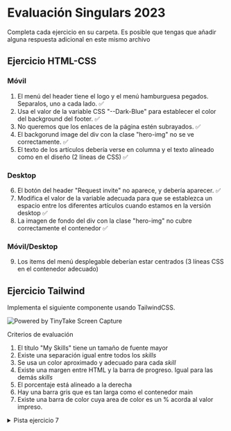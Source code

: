 # Evaluación Singulars 2023

Completa cada ejercicio en su carpeta. Es posible que tengas que añadir alguna respuesta adicional en este mismo archivo

## Ejercicio HTML-CSS

### Móvil

1. El menú del header tiene el logo y el menú hamburguesa pegados. Separalos, uno a cada lado. ✅
2. Usa el valor de la variable CSS "--Dark-Blue" para establecer el color del background del footer. ✅
3. No queremos que los enlaces de la página estén subrayados. ✅
4. El backgorund image del div con la clase "hero-img" no se ve correctamente. ✅
5. El texto de los artículos debería verse en columna y el texto alineado como en el diseño (2 líneas de CSS) ✅

### Desktop

6. El botón del header "Request invite" no aparece, y debería aparecer. ✅
7. Modifica el valor de la variable adecuada para que se establezca un espacio entre los diferentes artículos cuando estamos en la versión desktop ✅
8. La imagen de fondo del div con la clase "hero-img" no cubre correctamente el contenedor ✅

### Móvil/Desktop

9. Los items del menú desplegable deberían estar centrados (3 líneas CSS en el contenedor adecuado)

## Ejercicio Tailwind

Implementa el siguiente componente usando TailwindCSS.

<img src="https://oscarm.tinytake.com/media/143db92?filename=1680185969312_TinyTake30-03-2023-04-19-24_638157827685648448.png&sub_type=thumbnail_preview&type=attachment&width=800&height=358" title="Powered by TinyTake Screen Capture"/><br>

Criterios de evaluación

1. El título "My Skills" tiene un tamaño de fuente mayor
2. Existe una separación igual entre todos los _skills_
3. Se usa un color aproximado y adecuado para cada _skill_
4. Existe una margen entre HTML y la barra de progreso. Igual para las demás _skills_
5. El porcentaje está alineado a la derecha
6. Hay una barra gris que es tan larga como el contenedor main
7. Existe una barra de color cuya area de color es un % acorda al valor impreso.

<details>
  <summary>Pista ejercicio 7</summary>
  <p>Necesitas usar valores arbitrarios con Tailwind. Piensa que el contenedor hijo de color debe ser un % de ancho respecto a su padre</p>
</details>
